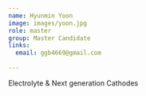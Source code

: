 ```yaml
---
name: Hyunmin Yoon
image: images/yoon.jpg
role: master
group: Master Candidate
links:
  email: ggb4669@gmail.com
  
---
```

Electrolyte & Next generation Cathodes

